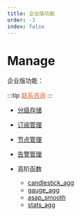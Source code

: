 ```yaml
---
title: 企业版功能
order: -3
index: false
---
```


# Manage

企业版功能：

:::tip
<a href="https://jinshuju.net/f/PJcXII" style="color: #e05e31;" target="_blank">联系咨询</a>
:::

- [分级存储](../manage/tiered_storage.md)

- [订阅管理](../manage/subscriptions.md)

- [节点管理](../manage/node_manage.md)

- [告警管理](../manage/alarm_manage.md)

- 高阶函数
    - [candlestick_agg](../reference/sql.md#candlestick-agg)
    * [gauge_agg](../reference/sql.md#gauge-agg)
    * [asap_smooth](../reference/sql.md#asap-smooth)
    * [stats_agg](../reference/sql.md#stats-agg)